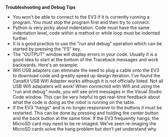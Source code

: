 
**Troubleshooting and Debug Tips**

* You won't be able to connect to the EV3 if it is currently running a program.  You must stop the program first and then try to connect.
* Python is very picky about indentation.  Code must have the same indentation level, code within a method or while loop must be indented further.
* It is a good practice to use the "run and debug" operation which can be started by pressing the "F5" key.
* The "OUTPUT" window will display errors in your code.  Usually it is a good idea to start at the bottom of the Traceback messages and work backwards.  Here's an example:
* Wifi USB adapters can eliminate the need to plug a cable onto the EV3 to download code and greatly speed up design iteration.  I've found the CanaKit USB Wifi Adapter works although it is not officially listed.  Not all USB Wifi adapaters will work!  When connected with Wifi and using the "run and debug" mode, you will see print messages in the Visual Studio Code window.  This can be very hepful to get real-time feedback about what the code is doing as the robot is running on the table. 
* If the EV3 "hangs" and is no longer responsive to the buttons it must be restarted.  This can be done by pressing and holding the center button and the back button at the same time.  If the EV3 frequently hangs, the MicroSD card may need to be re-imaged.  We've seen re-imaging the MicroSD cards solve the hang problem but don't yet understand why.
